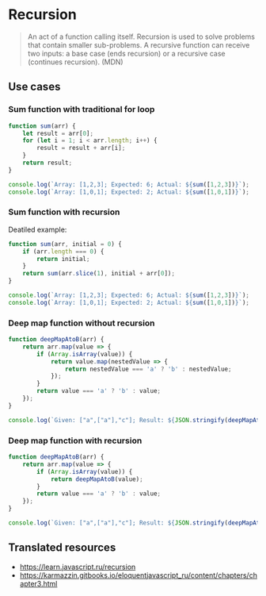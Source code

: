 # Recursion

> An act of a function calling itself. Recursion is used to solve problems that contain smaller sub-problems. A recursive function can receive two inputs: a base case (ends recursion) or a recursive case (continues recursion). (MDN)

## Use cases

### Sum function with traditional for loop

```javascript runnable
function sum(arr) {
    let result = arr[0];
    for (let i = 1; i < arr.length; i++) {
        result = result + arr[i];
    }
    return result;
}

console.log(`Array: [1,2,3]; Expected: 6; Actual: ${sum([1,2,3])}`);
console.log(`Array: [1,0,1]; Expected: 2; Actual: ${sum([1,0,1])}`);
```

### Sum function with recursion

Deatiled example: 
```javascript runnable
function sum(arr, initial = 0) {
    if (arr.length === 0) {
        return initial;
    }
    return sum(arr.slice(1), initial + arr[0]);
}

console.log(`Array: [1,2,3]; Expected: 6; Actual: ${sum([1,2,3])}`);
console.log(`Array: [1,0,1]; Expected: 2; Actual: ${sum([1,0,1])}`);
```

### Deep map function without recursion

```javascript runnable
function deepMapAtoB(arr) {
    return arr.map(value => {
        if (Array.isArray(value)) {
            return value.map(nestedValue => {
                return nestedValue === 'a' ? 'b' : nestedValue;
            });
        }
        return value === 'a' ? 'b' : value;
    });
}

console.log(`Given: ["a",["a"],"c"]; Result: ${JSON.stringify(deepMapAtoB(["a",["a"],"c"]))}`);
```

### Deep map function with recursion

```javascript runnable
function deepMapAtoB(arr) {
    return arr.map(value => {
        if (Array.isArray(value)) {
            return deepMapAtoB(value);
        }
        return value === 'a' ? 'b' : value;
    });
}

console.log(`Given: ["a",["a"],"c"]; Result: ${JSON.stringify(deepMapAtoB(["a",["a"],"c"]))}`);
```

## Translated resources

* https://learn.javascript.ru/recursion
* https://karmazzin.gitbooks.io/eloquentjavascript_ru/content/chapters/chapter3.html 

